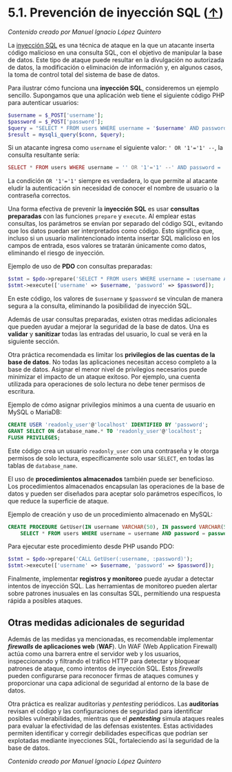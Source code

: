 # 5.1. Prevención de inyección SQL ([↑](README.md))

_Contenido creado por Manuel Ignacio López Quintero_

La [inyección SQL](https://en.wikipedia.org/wiki/SQL_injection) es una técnica de ataque en la que un atacante inserta código malicioso en una consulta SQL, con el objetivo de manipular la base de datos. Este tipo de ataque puede resultar en la divulgación no autorizada de datos, la modificación o eliminación de información y, en algunos casos, la toma de control total del sistema de base de datos.

Para ilustrar cómo funciona una **inyección SQL**, consideremos un ejemplo sencillo. Supongamos que una aplicación web tiene el siguiente código PHP para autenticar usuarios:

```php
$username = $_POST['username'];
$password = $_POST['password'];
$query = "SELECT * FROM users WHERE username = '$username' AND password = '$password'";
$result = mysqli_query($conn, $query);
```

Si un atacante ingresa como `username` el siguiente valor: `' OR '1'='1' --`, la consulta resultante sería:

```php
SELECT * FROM users WHERE username = '' OR '1'='1' --' AND password = ''
```

La condición `OR '1'='1'` siempre es verdadera, lo que permite al atacante eludir la autenticación sin necesidad de conocer el nombre de usuario o la contraseña correctos.

Una forma efectiva de prevenir la **inyección SQL** es usar **consultas preparadas** con las funciones `prepare` y `execute`. Al emplear estas consultas, los parámetros se envían por separado del código SQL, evitando que los datos puedan ser interpretados como código. Esto significa que, incluso si un usuario malintencionado intenta insertar SQL malicioso en los campos de entrada, esos valores se tratarán únicamente como datos, eliminando el riesgo de inyección.

Ejemplo de uso de **PDO** con consultas preparadas:

```php
$stmt = $pdo->prepare('SELECT * FROM users WHERE username = :username AND password = :password');
$stmt->execute(['username' => $username, 'password' => $password]);
```

En este código, los valores de `$username` y `$password` se vinculan de manera segura a la consulta, eliminando la posibilidad de inyección SQL.

Además de usar consultas preparadas, existen otras medidas adicionales que pueden ayudar a mejorar la seguridad de la base de datos. Una es **validar** y **sanitizar** todas las entradas del usuario, lo cual se verá en la siguiente sección.

Otra práctica recomendada es limitar los **privilegios de las cuentas de la base de datos**. No todas las aplicaciones necesitan acceso completo a la base de datos. Asignar el menor nivel de privilegios necesarios puede minimizar el impacto de un ataque exitoso. Por ejemplo, una cuenta utilizada para operaciones de solo lectura no debe tener permisos de escritura.

Ejemplo de cómo asignar privilegios mínimos a una cuenta de usuario en MySQL o MariaDB:

```sql
CREATE USER 'readonly_user'@'localhost' IDENTIFIED BY 'password';
GRANT SELECT ON database_name.* TO 'readonly_user'@'localhost';
FLUSH PRIVILEGES;
```

Este código crea un usuario `readonly_user` con una contraseña y le otorga permisos de solo lectura, específicamente solo usar `SELECT`, en todas las tablas de `database_name`.

El uso de **procedimientos almacenados** también puede ser beneficioso. Los procedimientos almacenados encapsulan las operaciones de la base de datos y pueden ser diseñados para aceptar solo parámetros específicos, lo que reduce la superficie de ataque.

Ejemplo de creación y uso de un procedimiento almacenado en MySQL:

```sql
CREATE PROCEDURE GetUser(IN username VARCHAR(50), IN password VARCHAR(50))
    SELECT * FROM users WHERE username = username AND password = password;
```

Para ejecutar este procedimiento desde PHP usando PDO:

```php
$stmt = $pdo->prepare('CALL GetUser(:username, :password)');
$stmt->execute(['username' => $username, 'password' => $password]);
```

Finalmente, implementar **registros y monitoreo** puede ayudar a detectar intentos de inyección SQL. Las herramientas de monitoreo pueden alertar sobre patrones inusuales en las consultas SQL, permitiendo una respuesta rápida a posibles ataques.

## Otras medidas adicionales de seguridad

Además de las medidas ya mencionadas, es recomendable implementar ***firewalls* de aplicaciones web** (**WAF**). Un WAF (Web Application Firewall) actúa como una barrera entre el servidor web y los usuarios, inspeccionando y filtrando el tráfico HTTP para detectar y bloquear patrones de ataque, como intentos de inyección SQL. Estos *firewalls* pueden configurarse para reconocer firmas de ataques comunes y proporcionar una capa adicional de seguridad al entorno de la base de datos.

Otra práctica es realizar auditorías y *pentesting* periódicos. Las **auditorías** revisan el código y las configuraciones de seguridad para identificar posibles vulnerabilidades, mientras que el ***pentesting*** simula ataques reales para evaluar la efectividad de las defensas existentes. Estas actividades permiten identificar y corregir debilidades específicas que podrían ser explotadas mediante inyecciones SQL, fortaleciendo así la seguridad de la base de datos.

_Contenido creado por Manuel Ignacio López Quintero_
